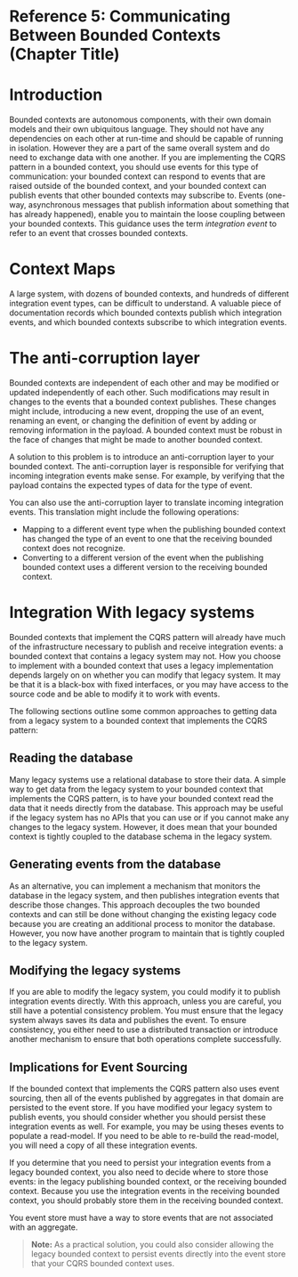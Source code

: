 # Reference 5: Communicating Between Bounded Contexts (Chapter Title)

# Introduction

Bounded contexts are autonomous components, with their own domain models 
and their own ubiquitous language. They should not have any dependencies 
on each other at run-time and should be capable of running in isolation. 
However they are a part of the same overall system and do need to 
exchange data with one another. If you are implementing the CQRS pattern 
in a bounded context, you should use events for this type of 
communication: your bounded context can respond to events that are 
raised outside of the bounded context, and your bounded context can 
publish events that other bounded contexts may subscribe to. Events 
(one-way, asynchronous messages that publish information about something 
that has already happened), enable you to maintain the loose coupling 
between your bounded contexts. This guidance uses the term *integration 
event* to refer to an event that crosses bounded contexts. 

# Context Maps 

A large system, with dozens of bounded contexts, and hundreds of 
different integration event types, can be difficult to understand. A 
valuable piece of documentation records which bounded contexts publish 
which integration events, and which bounded contexts subscribe to which 
integration events. 

# The anti-corruption layer

Bounded contexts are independent of each other and may be modified or 
updated independently of each other. Such modifications may result in 
changes to the events that a bounded context publishes. These changes 
might include, introducing a new event, dropping the use of an event, 
renaming an event, or changing the definition of event by adding or 
removing information in the payload. A bounded context must be robust in 
the face of changes that might be made to another bounded context. 

A solution to this problem is to introduce an anti-corruption layer to 
your bounded context. The anti-corruption layer is responsible for 
verifying that incoming integration events make sense. For example, by 
verifying that the payload contains the expected types of data for the 
type of event. 

You can also use the anti-corruption layer to translate incoming 
integration events. This translation might include the following 
operations: 

* Mapping to a different event type when the publishing bounded context
  has changed the type of an event to one that the receiving bounded
  context does not recognize.
* Converting to a different version of the event when the publishing
  bounded context uses a different version to the receiving bounded
  context.

# Integration With legacy systems

Bounded contexts that implement the CQRS pattern will already have much 
of the infrastructure necessary to publish and receive integration 
events: a bounded context that contains a legacy system may not. How you 
choose to implement with a bounded context that uses a legacy 
implementation depends largely on on whether you can modify that legacy 
system. It may be that it is a black-box with fixed interfaces, or you 
may have access to the source code and be able to modify it to work with 
events. 

The following sections outline some common approaches to getting data 
from a legacy system to a bounded context that implements the CQRS 
pattern: 

## Reading the database

Many legacy systems use a relational database to store their data. A 
simple way to get data from the legacy system to your bounded context 
that implements the CQRS pattern, is to have your bounded context read 
the data that it needs directly from the database. This approach may be 
useful if the legacy system has no APIs that you can use or if you 
cannot make any changes to the legacy system. However, it does mean that 
your bounded context is tightly coupled to the database schema in the 
legacy system. 

## Generating events from the database

As an alternative, you can implement a mechanism that monitors the 
database in the legacy system, and then publishes integration events 
that describe those changes. This approach decouples the two bounded 
contexts and can still be done without changing the existing legacy code 
because you are creating an additional process to monitor the database. 
However, you now have another program to maintain that is tightly 
coupled to the legacy system. 

## Modifying the legacy systems

If you are able to modify the legacy system, you could modify it to 
publish integration events directly. With this approach, unless you are 
careful, you still have a potential consistency problem. You must ensure 
that the legacy system always saves its data and publishes the event. To 
ensure consistency, you either need to use a distributed transaction or 
introduce another mechanism to ensure that both operations complete 
successfully. 

## Implications for Event Sourcing

If the bounded context that implements the CQRS pattern also uses event 
sourcing, then all of the events published by aggregates in that domain 
are persisted to the event store. If you have modified your legacy 
system to publish events, you should consider whether you should persist 
these integration events as well. For example, you may be using theses 
events to populate a read-model. If you need to be able to re-build the 
read-model, you will need a copy of all these integration events. 

If you determine that you need to persist your integration events from a 
legacy bounded context, you also need to decide where to store those 
events: in the legacy publishing bounded context, or the receiving 
bounded context. Because you use the integration events in the receiving 
bounded context, you should probably store them in the receiving bounded 
context. 

You event store must have a way to store events that are not associated 
with an aggregate. 

> **Note:** As a practical solution, you could also consider allowing
> the legacy bounded context to persist events directly into the event
> store that your CQRS bounded context uses.
